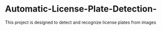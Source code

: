 # Automatic-License-Plate-Detection-
This project is designed to detect and recognize license plates from images 
